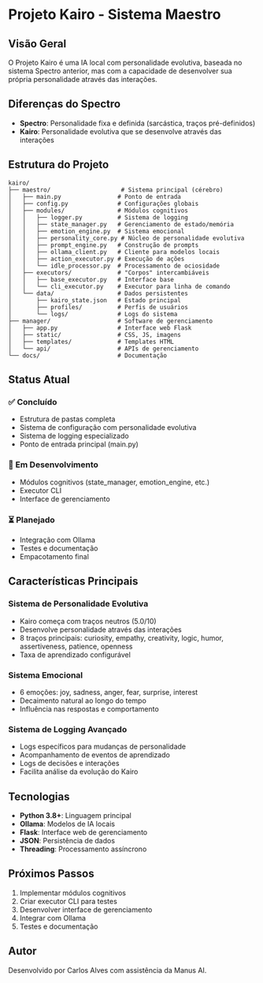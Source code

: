 # Projeto Kairo - Sistema Maestro

## Visão Geral

O Projeto Kairo é uma IA local com personalidade evolutiva, baseada no sistema Spectro anterior, mas com a capacidade de desenvolver sua própria personalidade através das interações.

## Diferenças do Spectro

- **Spectro**: Personalidade fixa e definida (sarcástica, traços pré-definidos)
- **Kairo**: Personalidade evolutiva que se desenvolve através das interações

## Estrutura do Projeto

```
kairo/
├── maestro/                    # Sistema principal (cérebro)
│   ├── main.py                # Ponto de entrada
│   ├── config.py              # Configurações globais
│   ├── modules/               # Módulos cognitivos
│   │   ├── logger.py          # Sistema de logging
│   │   ├── state_manager.py   # Gerenciamento de estado/memória
│   │   ├── emotion_engine.py  # Sistema emocional
│   │   ├── personality_core.py # Núcleo de personalidade evolutiva
│   │   ├── prompt_engine.py   # Construção de prompts
│   │   ├── ollama_client.py   # Cliente para modelos locais
│   │   ├── action_executor.py # Execução de ações
│   │   └── idle_processor.py  # Processamento de ociosidade
│   ├── executors/             # "Corpos" intercambiáveis
│   │   ├── base_executor.py   # Interface base
│   │   └── cli_executor.py    # Executor para linha de comando
│   └── data/                  # Dados persistentes
│       ├── kairo_state.json   # Estado principal
│       ├── profiles/          # Perfis de usuários
│       └── logs/              # Logs do sistema
├── manager/                   # Software de gerenciamento
│   ├── app.py                 # Interface web Flask
│   ├── static/                # CSS, JS, imagens
│   ├── templates/             # Templates HTML
│   └── api/                   # APIs de gerenciamento
└── docs/                      # Documentação
```

## Status Atual

### ✅ Concluído
- Estrutura de pastas completa
- Sistema de configuração com personalidade evolutiva
- Sistema de logging especializado
- Ponto de entrada principal (main.py)

### 🔄 Em Desenvolvimento
- Módulos cognitivos (state_manager, emotion_engine, etc.)
- Executor CLI
- Interface de gerenciamento

### ⏳ Planejado
- Integração com Ollama
- Testes e documentação
- Empacotamento final

## Características Principais

### Sistema de Personalidade Evolutiva
- Kairo começa com traços neutros (5.0/10)
- Desenvolve personalidade através das interações
- 8 traços principais: curiosity, empathy, creativity, logic, humor, assertiveness, patience, openness
- Taxa de aprendizado configurável

### Sistema Emocional
- 6 emoções: joy, sadness, anger, fear, surprise, interest
- Decaimento natural ao longo do tempo
- Influência nas respostas e comportamento

### Sistema de Logging Avançado
- Logs específicos para mudanças de personalidade
- Acompanhamento de eventos de aprendizado
- Logs de decisões e interações
- Facilita análise da evolução do Kairo

## Tecnologias

- **Python 3.8+**: Linguagem principal
- **Ollama**: Modelos de IA locais
- **Flask**: Interface web de gerenciamento
- **JSON**: Persistência de dados
- **Threading**: Processamento assíncrono

## Próximos Passos

1. Implementar módulos cognitivos
2. Criar executor CLI para testes
3. Desenvolver interface de gerenciamento
4. Integrar com Ollama
5. Testes e documentação

## Autor

Desenvolvido por Carlos Alves com assistência da Manus AI.

